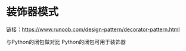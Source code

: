 # 装饰器模式
链接：https://www.runoob.com/design-pattern/decorator-pattern.html

与Python的闭包做对比
Python的闭包可用于装饰器